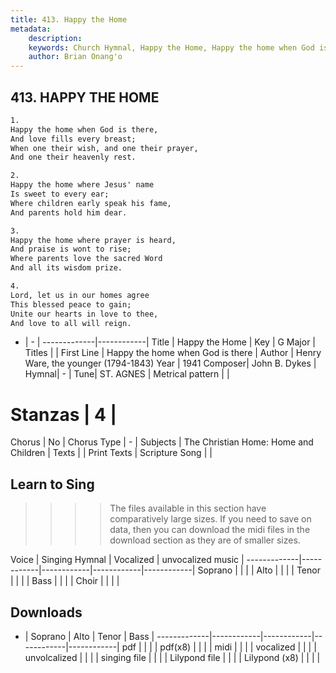 ```yaml
---
title: 413. Happy the Home
metadata:
    description: 
    keywords: Church Hymnal, Happy the Home, Happy the home when God is there, 
    author: Brian Onang'o
---
```



## 413. HAPPY THE HOME

```txt
1.
Happy the home when God is there, 
And love fills every breast; 
When one their wish, and one their prayer, 
And one their heavenly rest. 

2.
Happy the home where Jesus' name 
Is sweet to every ear; 
Where children early speak his fame, 
And parents hold him dear. 

3.
Happy the home where prayer is heard, 
And praise is wont to rise; 
Where parents love the sacred Word 
And all its wisdom prize. 

4.
Lord, let us in our homes agree 
This blessed peace to gain; 
Unite our hearts in love to thee, 
And love to all will reign.
```

- |   -  |
-------------|------------|
Title | Happy the Home |
Key | G Major |
Titles |  |
First Line | Happy the home when God is there |
Author | Henry Ware, the younger (1794-1843)
Year | 1941
Composer| John B. Dykes |
Hymnal|  - |
Tune| ST. AGNES |
Metrical pattern | |
# Stanzas | 4 |
Chorus | No |
Chorus Type | - |
Subjects | The Christian Home: Home and Children |
Texts |  |
Print Texts | 
Scripture Song |  |
  
## Learn to Sing

>>>> The files available in this section have comparatively large sizes. If you need to save on data, then you can download the midi files in the download section as they are of smaller sizes.

Voice |  Singing Hymnal | Vocalized | unvocalized music |
-------------|------------|------------|------------|------------|
Soprano | | | |
Alto | | | |
Tenor | | | |
Bass | | | |
Choir | | | |

## Downloads

- |  Soprano | Alto | Tenor | Bass |
-------------|------------|------------|------------|------------|
pdf | | | |
pdf(x8) | | | |
midi | | | |
vocalized | | | |
unvolcalized | | | |
singing file | | | |
Lilypond file | | | |
Lilypond (x8) | | | |
  